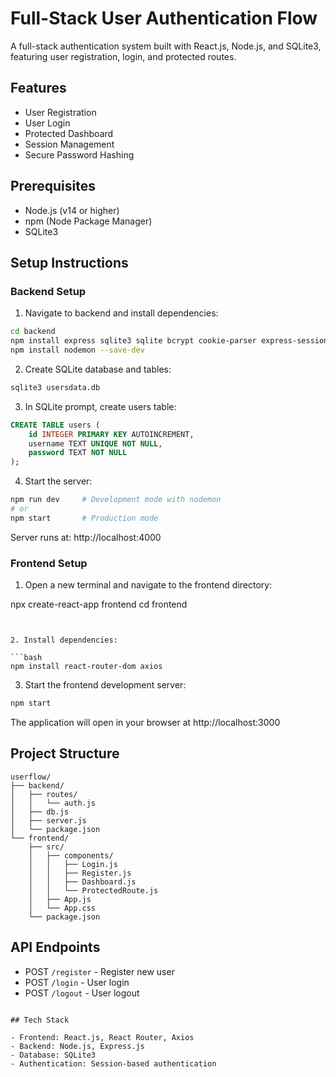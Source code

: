 # Full-Stack User Authentication Flow

A full-stack authentication system built with React.js, Node.js, and SQLite3, featuring user registration, login, and protected routes.

## Features

- User Registration
- User Login
- Protected Dashboard
- Session Management
- Secure Password Hashing

## Prerequisites

- Node.js (v14 or higher)
- npm (Node Package Manager)
- SQLite3

## Setup Instructions

### Backend Setup

1. Navigate to backend and install dependencies:

```bash
cd backend
npm install express sqlite3 sqlite bcrypt cookie-parser express-session cors
npm install nodemon --save-dev
```

2. Create SQLite database and tables:

```bash
sqlite3 usersdata.db
```

3. In SQLite prompt, create users table:

```sql
CREATE TABLE users (
    id INTEGER PRIMARY KEY AUTOINCREMENT,
    username TEXT UNIQUE NOT NULL,
    password TEXT NOT NULL
);
```

4. Start the server:

```bash
npm run dev     # Development mode with nodemon
# or
npm start       # Production mode
```

Server runs at: http://localhost:4000

### Frontend Setup

1. Open a new terminal and navigate to the frontend directory:

npx create-react-app frontend
cd frontend

````


2. Install dependencies:

```bash
npm install react-router-dom axios
````

3. Start the frontend development server:

```bash
npm start
```

The application will open in your browser at http://localhost:3000

## Project Structure

```
userflow/
├── backend/
│   ├── routes/
│   │   └── auth.js
│   ├── db.js
│   ├── server.js
│   └── package.json
└── frontend/
    ├── src/
    │   ├── components/
    │   │   ├── Login.js
    │   │   ├── Register.js
    │   │   ├── Dashboard.js
    │   │   └── ProtectedRoute.js
    │   ├── App.js
    │   └── App.css
    └── package.json
```

## API Endpoints

- POST `/register` - Register new user
- POST `/login` - User login
- POST `/logout` - User logout

```

## Tech Stack

- Frontend: React.js, React Router, Axios
- Backend: Node.js, Express.js
- Database: SQLite3
- Authentication: Session-based authentication
```

